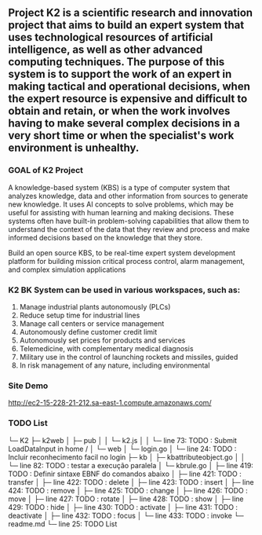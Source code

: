 ## Project K2 is a scientific research and innovation project that aims to build an expert system that uses technological resources of artificial intelligence, as well as other advanced computing techniques. The purpose of this system is to support the work of an expert in making tactical and operational decisions, when the expert resource is expensive and difficult to obtain and retain, or when the work involves having to make several complex decisions in a very short time or when the specialist's work environment is unhealthy.


### GOAL of K2 Project
A knowledge-based system (KBS) is a type of computer system that analyzes knowledge, data and other information from sources to generate new knowledge. It uses AI concepts to solve problems, which may be useful for assisting with human learning and making decisions. These systems often have built-in problem-solving capabilities that allow them to understand the context of the data that they review and process and make informed decisions based on the knowledge that they store.

Build an open source KBS, to be real-time expert system development platform for building mission critical process control, alarm management, and complex simulation applications

### K2 BK System can be used in various workspaces, such as:
1. Manage industrial plants autonomously (PLCs)
2. Reduce setup time for industrial lines
3. Manage call centers or service management
4. Autonomously define customer credit limit
5. Autonomously set prices for products and services
6. Telemedicine, with complementary medical diagnosis
7. Military use in the control of launching rockets and missiles, guided
8. In risk management of any nature, including environmental

### Site Demo
http://ec2-15-228-21-212.sa-east-1.compute.amazonaws.com/




### TODO List
└─ K2
   ├─ k2web
   │  ├─ pub
   │  │  └─ k2.js
   │  │     └─ line 73: TODO : Submit LoadDataInput in home /
   │  └─ web
   │     └─ login.go
   │        └─ line 24: TODO : Incluir reconhecimento facil no login
   ├─ kb
   │  ├─ kbattributeobject.go
   │  │  └─ line 82: TODO : testar a execução paralela
   │  └─ kbrule.go
   │     ├─ line 419: TODO : Definir sintaxe EBNF do comandos abaixo
   │     ├─ line 421: TODO : transfer
   │     ├─ line 422: TODO : delete
   │     ├─ line 423: TODO : insert
   │     ├─ line 424: TODO : remove
   │     ├─ line 425: TODO : change
   │     ├─ line 426: TODO : move
   │     ├─ line 427: TODO : rotate
   │     ├─ line 428: TODO : show
   │     ├─ line 429: TODO : hide
   │     ├─ line 430: TODO : activate
   │     ├─ line 431: TODO : deactivate
   │     ├─ line 432: TODO : focus
   │     └─ line 433: TODO : invoke
   └─ readme.md
      └─ line 25: TODO List
